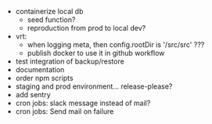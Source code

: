 - containerize local db
  - seed function?
  - reproduction from prod to local dev?
- vrt:
  - when logging meta, then config.rootDir is '/src/src' ???
  - publish docker to use it in github workflow
- test integration of backup/restore
- documentation
- order npm scripts
- staging and prod environment... release-please?
- add sentry
- cron jobs: slack message instead of mail?
- cron jobs: Send mail on failure